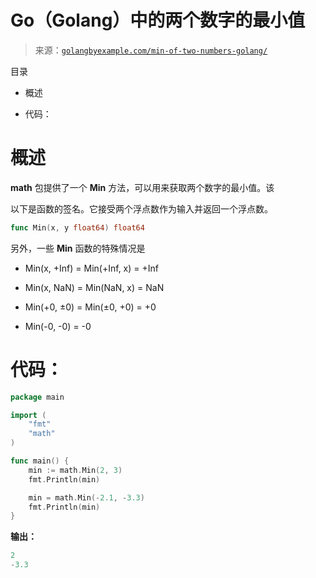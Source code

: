 <!--yml

category: 未分类

date: 2024-10-13 06:15:42

-->

# Go（Golang）中的两个数字的最小值

> 来源：[`golangbyexample.com/min-of-two-numbers-golang/`](https://golangbyexample.com/min-of-two-numbers-golang/)

目录

+   概述

+   代码：

# **概述**

**math** 包提供了一个 **Min** 方法，可以用来获取两个数字的最小值。该

以下是函数的签名。它接受两个浮点数作为输入并返回一个浮点数。

```go
func Min(x, y float64) float64
```

另外，一些 **Min** 函数的特殊情况是

+   Min(x, +Inf) = Min(+Inf, x) = +Inf

+   Min(x, NaN) = Min(NaN, x) = NaN

+   Min(+0, ±0) = Min(±0, +0) = +0

+   Min(-0, -0) = -0

# **代码：**

```go
package main

import (
    "fmt"
    "math"
)

func main() {
    min := math.Min(2, 3)
    fmt.Println(min)

    min = math.Min(-2.1, -3.3)
    fmt.Println(min)
}
```

**输出：**

```go
2
-3.3
```


